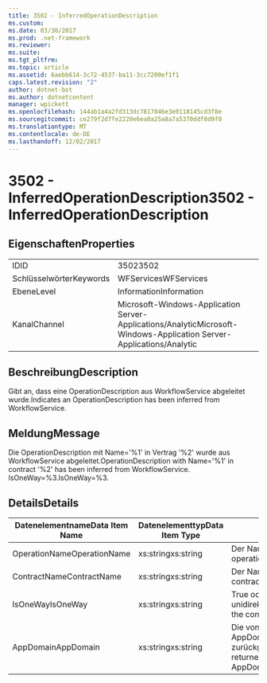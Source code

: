 ```yaml
---
title: 3502 - InferredOperationDescription
ms.custom: 
ms.date: 03/30/2017
ms.prod: .net-framework
ms.reviewer: 
ms.suite: 
ms.tgt_pltfrm: 
ms.topic: article
ms.assetid: 6aebb614-3c72-4537-ba11-3cc7200ef1f1
caps.latest.revision: "2"
author: dotnet-bot
ms.author: dotnetcontent
manager: wpickett
ms.openlocfilehash: 144ab1a4a2fd313dc7817846e3e0118145cd3f8e
ms.sourcegitcommit: ce279f2d7fe2220e6ea0a25a8a7a5370ddf8d9f0
ms.translationtype: MT
ms.contentlocale: de-DE
ms.lasthandoff: 12/02/2017
---
```

# <a name="3502---inferredoperationdescription"></a><span data-ttu-id="05b8b-102">3502 - InferredOperationDescription</span><span class="sxs-lookup"><span data-stu-id="05b8b-102">3502 - InferredOperationDescription</span></span>
## <a name="properties"></a><span data-ttu-id="05b8b-103">Eigenschaften</span><span class="sxs-lookup"><span data-stu-id="05b8b-103">Properties</span></span>  
  
|||  
|-|-|  
|<span data-ttu-id="05b8b-104">ID</span><span class="sxs-lookup"><span data-stu-id="05b8b-104">ID</span></span>|<span data-ttu-id="05b8b-105">3502</span><span class="sxs-lookup"><span data-stu-id="05b8b-105">3502</span></span>|  
|<span data-ttu-id="05b8b-106">Schlüsselwörter</span><span class="sxs-lookup"><span data-stu-id="05b8b-106">Keywords</span></span>|<span data-ttu-id="05b8b-107">WFServices</span><span class="sxs-lookup"><span data-stu-id="05b8b-107">WFServices</span></span>|  
|<span data-ttu-id="05b8b-108">Ebene</span><span class="sxs-lookup"><span data-stu-id="05b8b-108">Level</span></span>|<span data-ttu-id="05b8b-109">Information</span><span class="sxs-lookup"><span data-stu-id="05b8b-109">Information</span></span>|  
|<span data-ttu-id="05b8b-110">Kanal</span><span class="sxs-lookup"><span data-stu-id="05b8b-110">Channel</span></span>|<span data-ttu-id="05b8b-111">Microsoft-Windows-Application Server-Applications/Analytic</span><span class="sxs-lookup"><span data-stu-id="05b8b-111">Microsoft-Windows-Application Server-Applications/Analytic</span></span>|  
  
## <a name="description"></a><span data-ttu-id="05b8b-112">Beschreibung</span><span class="sxs-lookup"><span data-stu-id="05b8b-112">Description</span></span>  
 <span data-ttu-id="05b8b-113">Gibt an, dass eine OperationDescription aus WorkflowService abgeleitet wurde.</span><span class="sxs-lookup"><span data-stu-id="05b8b-113">Indicates an OperationDescription has been inferred from WorkflowService.</span></span>  
  
## <a name="message"></a><span data-ttu-id="05b8b-114">Meldung</span><span class="sxs-lookup"><span data-stu-id="05b8b-114">Message</span></span>  
 <span data-ttu-id="05b8b-115">Die OperationDescription mit Name='%1' in Vertrag '%2' wurde aus WorkflowService abgeleitet.</span><span class="sxs-lookup"><span data-stu-id="05b8b-115">OperationDescription with Name='%1' in contract '%2' has been inferred from WorkflowService.</span></span> <span data-ttu-id="05b8b-116">IsOneWay=%3.</span><span class="sxs-lookup"><span data-stu-id="05b8b-116">IsOneWay=%3.</span></span>  
  
## <a name="details"></a><span data-ttu-id="05b8b-117">Details</span><span class="sxs-lookup"><span data-stu-id="05b8b-117">Details</span></span>  
  
|<span data-ttu-id="05b8b-118">Datenelementname</span><span class="sxs-lookup"><span data-stu-id="05b8b-118">Data Item Name</span></span>|<span data-ttu-id="05b8b-119">Datenelementtyp</span><span class="sxs-lookup"><span data-stu-id="05b8b-119">Data Item Type</span></span>|<span data-ttu-id="05b8b-120">Beschreibung</span><span class="sxs-lookup"><span data-stu-id="05b8b-120">Description</span></span>|  
|--------------------|--------------------|-----------------|  
|<span data-ttu-id="05b8b-121">OperationName</span><span class="sxs-lookup"><span data-stu-id="05b8b-121">OperationName</span></span>|<span data-ttu-id="05b8b-122">xs:string</span><span class="sxs-lookup"><span data-stu-id="05b8b-122">xs:string</span></span>|<span data-ttu-id="05b8b-123">Der Name des Vorgangs.</span><span class="sxs-lookup"><span data-stu-id="05b8b-123">The name of the operation.</span></span>|  
|<span data-ttu-id="05b8b-124">ContractName</span><span class="sxs-lookup"><span data-stu-id="05b8b-124">ContractName</span></span>|<span data-ttu-id="05b8b-125">xs:string</span><span class="sxs-lookup"><span data-stu-id="05b8b-125">xs:string</span></span>|<span data-ttu-id="05b8b-126">Der Name des Vertrags.</span><span class="sxs-lookup"><span data-stu-id="05b8b-126">The name of the contract.</span></span>|  
|<span data-ttu-id="05b8b-127">IsOneWay</span><span class="sxs-lookup"><span data-stu-id="05b8b-127">IsOneWay</span></span>|<span data-ttu-id="05b8b-128">xs:string</span><span class="sxs-lookup"><span data-stu-id="05b8b-128">xs:string</span></span>|<span data-ttu-id="05b8b-129">True oder False gibt an, ob der Vertrag unidirektional ist.</span><span class="sxs-lookup"><span data-stu-id="05b8b-129">True or False indicating if the contract is one-way.</span></span>|  
|<span data-ttu-id="05b8b-130">AppDomain</span><span class="sxs-lookup"><span data-stu-id="05b8b-130">AppDomain</span></span>|<span data-ttu-id="05b8b-131">xs:string</span><span class="sxs-lookup"><span data-stu-id="05b8b-131">xs:string</span></span>|<span data-ttu-id="05b8b-132">Die von AppDomain.CurrentDomain.FriendlyName zurückgegebene Zeichenfolge.</span><span class="sxs-lookup"><span data-stu-id="05b8b-132">The string returned by AppDomain.CurrentDomain.FriendlyName.</span></span>|
